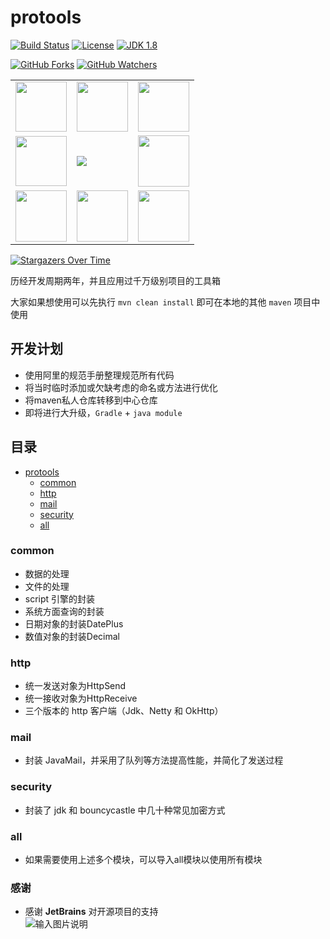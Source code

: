 # protools

[![Build Status](https://travis-ci.org/SeanDragon/protools.svg?branch=master)](https://travis-ci.org/SeanDragon/protools)
[![License](http://img.shields.io/:license-apache-blue.svg)](https://github.com/SeanDragon/protools/blob/master/LICENSE)
[![JDK 1.8](https://img.shields.io/badge/JDK-1.8-blue.svg)](#protools)

[![GitHub Forks](https://img.shields.io/github/forks/SeanDragon/protools.svg?style=flat&label=Fork)](https://github.com/SeanDragon/protools/fork)
[![GitHub Watchers](https://img.shields.io/github/watchers/SeanDragon/protools.svg?style=flat&label=Watch)](https://github.com/SeanDragon/protools/watchers)

<table border="0" width="10%">
  <tr>
    <td><img src="https://img1.github.io/tmp/1.jpg" height="80" width="82"></td>
    <td><img src="https://img1.github.io/tmp/2.jpg" height="80" width="82"></td>
    <td><img src="https://img1.github.io/tmp/3.jpg" height="80" width="82"></td>
  </tr>
  <tr>
    <td><img src="https://img1.github.io/tmp/4.jpg" height="80" width="82"></td>
    <td><a href="https://github.com/SeanDragon/protools"><img src="https://img.shields.io/github/stars/SeanDragon/protools.svg?style=social"></a></td>
    <td><img src="https://img1.github.io/tmp/6.jpg" height="82" width="82"></td>
  </tr>
   <tr>
    <td><img src="https://img1.github.io/tmp/7.jpg" height="82" width="82"></td>
    <td><img src="https://img1.github.io/tmp/8.jpg" height="82" width="82"></td>
    <td><img src="https://img1.github.io/tmp/9.jpg" height="82" width="82"></td>
  </tr>
</table>

[![Stargazers Over Time](https://starcharts.herokuapp.com/SeanDragon/protools.svg)](https://starcharts.herokuapp.com/SeanDragon/protools)

历经开发周期两年，并且应用过千万级别项目的工具箱

大家如果想使用可以先执行 `mvn clean install` 即可在本地的其他 `maven` 项目中使用

## 开发计划
- 使用阿里的规范手册整理规范所有代码
- 将当时临时添加或欠缺考虑的命名或方法进行优化
- 将maven私人仓库转移到中心仓库
- 即将进行大升级，`Gradle` + `java module`

## 目录

- [protools](#protools)
    - [common](#common)
    - [http](#http)
    - [mail](#mail)
    - [security](#common)
    - [all](#all)

### common
* 数据的处理
* 文件的处理
* script 引擎的封装 
* 系统方面查询的封装
* 日期对象的封装DatePlus
* 数值对象的封装Decimal
### http
* 统一发送对象为HttpSend
* 统一接收对象为HttpReceive
* 三个版本的 http 客户端（Jdk、Netty 和 OkHttp）
### mail
* 封装 JavaMail，并采用了队列等方法提高性能，并简化了发送过程
### security
* 封装了 jdk 和 bouncycastle 中几十种常见加密方式
### all
* 如果需要使用上述多个模块，可以导入all模块以使用所有模块


### 感谢  
  - 感谢  **JetBrains**  对开源项目的支持<br/>
![输入图片说明](https://images.gitee.com/uploads/images/2020/0714/114152_d335c2f1_416720.png "jetbrains.png")

